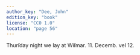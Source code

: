 ```yaml
---
author_key: "Dee, John"
edition_key: "book"
license: "CC0 1.0"
location: "page 56"
---
```

Thurſday night we lay at Wiſmar.         11. Decemb. vel 12.
